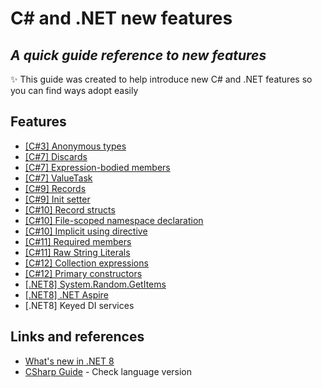 # C# and .NET new features
## _A quick guide reference to new features_

✨ This guide was created to help introduce new C# and .NET features so you can find ways adopt easily 

## Features

- [[C#3] Anonymous types](CSharp3/AnonymousTypes.md)
- [[C#7] Discards](CSharp7/Discards.md)
- [[C#7] Expression-bodied members](CSharp7/ExpressionBodiedMembers.md)
- [[C#7] ValueTask](CSharp7/ValueTask.md)
- [[C#9] Records](CSharp9/Records.md)
- [[C#9] Init setter](CSharp9/InitSetter.md)
- [[C#10] Record structs](CSharp10/RecordStructs.md)
- [[C#10] File-scoped namespace declaration](CSharp10/FileScopedNamespace.md)
- [[C#10] Implicit using directive](CSharp10/ImplicitUsingDirective.md)
- [[C#11] Required members](CSharp11/Required.md)
- [[C#11] Raw String Literals](CSharp11/RawStringLiterals.md)
- [[C#12] Collection expressions](CSharp12/CollectionExpressions.md)
- [[C#12] Primary constructors](CSharp12/PrimaryConstructors.md)
- [[.NET8] System.Random.GetItems](DotNet8/SystemRandom.md)
- [[.NET8] .NET Aspire](DotNet8/Aspire.md)
- [.NET8] Keyed DI services

## Links and references

- [What's new in .NET 8](https://learn.microsoft.com/en-us/dotnet/core/whats-new/dotnet-8)
- [CSharp Guide](https://learn.microsoft.com/en-us/dotnet/csharp/language-reference/configure-language-version) - Check language version

